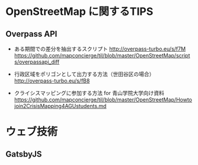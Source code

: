 # OpenStreetMap に関するTIPS

## Overpass API
- ある期間での差分を抽出するスクリプト
http://overpass-turbo.eu/s/f7M <br>
https://github.com/mapconcierge/til/blob/master/OpenStreetMap/scripts/overpassapi_diff

- 行政区域をポリゴンとして出力する方法（世田谷区の場合）<br>
http://overpass-turbo.eu/s/fB8

- クライシスマッピングに参加する方法 for 青山学院大学向け資料
https://github.com/mapconcierge/til/blob/master/OpenStreetMap/Howtojoin2CrisisMapping4AGUstudents.md


# ウェブ技術
## GatsbyJS

